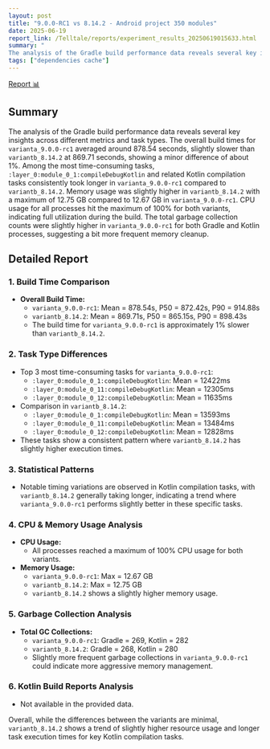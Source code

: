 ```yaml
---
layout: post
title: "9.0.0-RC1 vs 8.14.2 - Android project 350 modules"
date: 2025-06-19
report_link: /Telltale/reports/experiment_results_20250619015633.html
summary: " 
The analysis of the Gradle build performance data reveals several key insights across different metrics and task types. The overall build times for `varianta_9.0.0-rc1` averaged around 878.54 seconds, slightly slower than `variantb_8.14.2` at 869.71 seconds, showing a minor difference of about 1%. Among the most time-consuming tasks, `:layer_0:module_0_1:compileDebugKotlin` and related Kotlin compilation tasks consistently took longer in `varianta_9.0.0-rc1` compared to `variantb_8.14.2`. Memory usage was slightly higher in `variantb_8.14.2` with a maximum of 12.75 GB compared to 12.67 GB in `varianta_9.0.0-rc1`. CPU usage for all processes hit the maximum of 100% for both variants, indicating full utilization during the build. The total garbage collection counts were slightly higher in `varianta_9.0.0-rc1` for both Gradle and Kotlin processes, suggesting a bit more frequent memory cleanup."
tags: ["dependencies cache"]
---
```

[Report 📊](../../reports/experiment_results_20250619015633.html)
## Summary
The analysis of the Gradle build performance data reveals several key insights across different metrics and task types. The overall build times for `varianta_9.0.0-rc1` averaged around 878.54 seconds, slightly slower than `variantb_8.14.2` at 869.71 seconds, showing a minor difference of about 1%. Among the most time-consuming tasks, `:layer_0:module_0_1:compileDebugKotlin` and related Kotlin compilation tasks consistently took longer in `varianta_9.0.0-rc1` compared to `variantb_8.14.2`. Memory usage was slightly higher in `variantb_8.14.2` with a maximum of 12.75 GB compared to 12.67 GB in `varianta_9.0.0-rc1`. CPU usage for all processes hit the maximum of 100% for both variants, indicating full utilization during the build. The total garbage collection counts were slightly higher in `varianta_9.0.0-rc1` for both Gradle and Kotlin processes, suggesting a bit more frequent memory cleanup.

## Detailed Report

### 1. Build Time Comparison
- **Overall Build Time:**
  - `varianta_9.0.0-rc1`: Mean = 878.54s, P50 = 872.42s, P90 = 914.88s
  - `variantb_8.14.2`: Mean = 869.71s, P50 = 865.15s, P90 = 898.43s
  - The build time for `varianta_9.0.0-rc1` is approximately 1% slower than `variantb_8.14.2`.

### 2. Task Type Differences
- Top 3 most time-consuming tasks for `varianta_9.0.0-rc1`:
  - `:layer_0:module_0_1:compileDebugKotlin`: Mean = 12422ms
  - `:layer_0:module_0_11:compileDebugKotlin`: Mean = 12305ms
  - `:layer_0:module_0_12:compileDebugKotlin`: Mean = 11635ms
- Comparison in `variantb_8.14.2`:
  - `:layer_0:module_0_1:compileDebugKotlin`: Mean = 13593ms
  - `:layer_0:module_0_11:compileDebugKotlin`: Mean = 13484ms
  - `:layer_0:module_0_12:compileDebugKotlin`: Mean = 12828ms
- These tasks show a consistent pattern where `variantb_8.14.2` has slightly higher execution times.

### 3. Statistical Patterns
- Notable timing variations are observed in Kotlin compilation tasks, with `variantb_8.14.2` generally taking longer, indicating a trend where `varianta_9.0.0-rc1` performs slightly better in these specific tasks.

### 4. CPU & Memory Usage Analysis
- **CPU Usage:**
  - All processes reached a maximum of 100% CPU usage for both variants.
- **Memory Usage:**
  - `varianta_9.0.0-rc1`: Max = 12.67 GB
  - `variantb_8.14.2`: Max = 12.75 GB
  - `variantb_8.14.2` shows a slightly higher memory usage.

### 5. Garbage Collection Analysis
- **Total GC Collections:**
  - `varianta_9.0.0-rc1`: Gradle = 269, Kotlin = 282
  - `variantb_8.14.2`: Gradle = 268, Kotlin = 280
  - Slightly more frequent garbage collections in `varianta_9.0.0-rc1` could indicate more aggressive memory management.

### 6. Kotlin Build Reports Analysis
- Not available in the provided data.

Overall, while the differences between the variants are minimal, `variantb_8.14.2` shows a trend of slightly higher resource usage and longer task execution times for key Kotlin compilation tasks.
